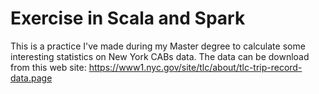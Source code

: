 # Exercise in Scala and Spark
This is a practice I've made during my Master degree to calculate some interesting statistics on New York CABs data.
The data can be download from this web site:
https://www1.nyc.gov/site/tlc/about/tlc-trip-record-data.page
